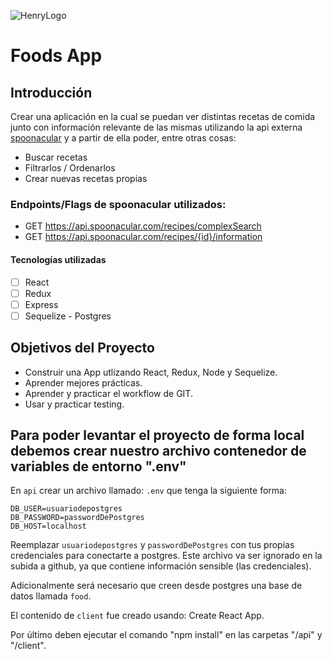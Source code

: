 ![HenryLogo](https://d31uz8lwfmyn8g.cloudfront.net/Assets/logo-henry-white-lg.png)

# Foods App

## Introducción

Crear una aplicación en la cual se puedan ver distintas recetas de comida junto con información relevante de las mismas utilizando la api externa [spoonacular](https://spoonacular.com/food-api) y a partir de ella poder, entre otras cosas:

- Buscar recetas
- Filtrarlos / Ordenarlos
- Crear nuevas recetas propias

### Endpoints/Flags de __spoonacular__ utilizados:

- GET <https://api.spoonacular.com/recipes/complexSearch>
- GET <https://api.spoonacular.com/recipes/{id}/information>

#### Tecnologías utilizadas

- [ ] React
- [ ] Redux
- [ ] Express
- [ ] Sequelize - Postgres

## Objetivos del Proyecto

- Construir una App utlizando React, Redux, Node y Sequelize.
- Aprender mejores prácticas.
- Aprender y practicar el workflow de GIT.
- Usar y practicar testing.

## Para poder levantar el proyecto de forma local debemos crear nuestro archivo contenedor de variables de entorno ".env"

En `api` crear un archivo llamado: `.env` que tenga la siguiente forma:

```env
DB_USER=usuariodepostgres
DB_PASSWORD=passwordDePostgres
DB_HOST=localhost
```

Reemplazar `usuariodepostgres` y `passwordDePostgres` con tus propias credenciales para conectarte a postgres. Este archivo va ser ignorado en la subida a github, ya que contiene información sensible (las credenciales).

Adicionalmente será necesario que creen desde postgres una base de datos llamada `food`.

El contenido de `client` fue creado usando: Create React App.

Por último deben ejecutar el comando "npm install" en las carpetas "/api" y "/client".
